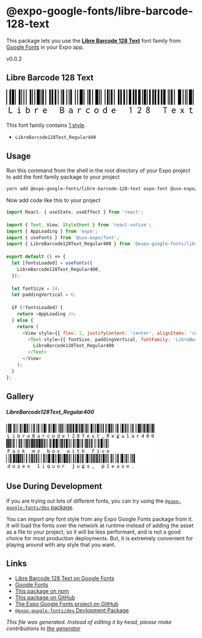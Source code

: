 # @expo-google-fonts/libre-barcode-128-text

This package lets you use the [**Libre Barcode 128 Text**](https://fonts.google.com/specimen/Libre+Barcode+128+Text) font family from [Google Fonts](https://fonts.google.com/) in your Expo app.

v0.0.2

## Libre Barcode 128 Text

![Libre Barcode 128 Text](./font-family.png)

This font family contains [1 style](#gallery).

- `LibreBarcode128Text_Regular400`

## Usage

Run this command from the shell in the root directory of your Expo project to add the font family package to your project
```sh
yarn add @expo-google-fonts/libre-barcode-128-text expo-font @use-expo/font
```

Now add code like this to your project
```js
import React, { useState, useEffect } from 'react';

import { Text, View, StyleSheet } from 'react-native';
import { AppLoading } from 'expo';
import { useFonts } from '@use-expo/font';
import { LibreBarcode128Text_Regular400 } from '@expo-google-fonts/libre-barcode-128-text';

export default () => {
  let [fontsLoaded] = useFonts({
    LibreBarcode128Text_Regular400,
  });

  let fontSize = 24;
  let paddingVertical = 6;

  if (!fontsLoaded) {
    return <AppLoading />;
  } else {
    return (
      <View style={{ flex: 1, justifyContent: 'center', alignItems: 'center' }}>
        <Text style={{ fontSize, paddingVertical, fontFamily: 'LibreBarcode128Text_Regular400' }}>
          LibreBarcode128Text_Regular400
        </Text>
      </View>
    );
  }
};

```

## Gallery

##### LibreBarcode128Text_Regular400
![LibreBarcode128Text_Regular400](./f4129dbbda4ac792c69c162a644275345c7a08c7619a041d31702eca3b14b308.ttf.png)


## Use During Development

If you are trying out lots of different fonts, you can try using the [`@expo-google-fonts/dev` package](https://www.npmjs.com/package/@expo-google-fonts/dev).

You can import *any* font style from any Expo Google Fonts package from it. It will load the fonts
over the network at runtime instead of adding the asset as a file to your project, so it will be 
less performant, and is not a good choice for most production deployments. But, it is extremely convenient
for playing around with any style that you want.

## Links

- [Libre Barcode 128 Text on Google Fonts](https://fonts.google.com/specimen/Libre+Barcode+128+Text)
- [Google Fonts](https://fonts.google.com/)
- [This package on npm](https://www.npmjs.com/package/@expo-google-fonts/libre-barcode-128-text)
- [This package on GitHub](https://github.com/expo/google-fonts/tree/master/font-packages/libre-barcode-128-text)
- [The Expo Google Fonts project on GitHub](https://github.com/expo/google-fonts)
- [`@expo-google-fonts/dev` Devlopment Package](https://github.com/expo/google-fonts/tree/master/font-packages/dev)


*This file was generated. Instead of editing it by head, please make contributions to [the generator](https://github.com/expo/google-fonts/tree/master/packages/generator)*
